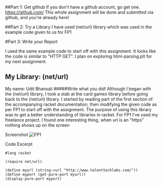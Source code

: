 ##Part 1: Get github
If you don't have a github account, go get one. https://github.com/
This whole assignment will be done and submitted via github, and you're already here!
 
##Part 2: Try a Library
I have used (net/url) library which was used in the example code given to us for FP1

#Part 3: Write your Report

I used the same example code to start off with this assignment. It looks like the code is similar to "HTTP GET". I plan on exploring  html-parsing.plt	for my next assignment.

## My Library: (net/url)
My name: Udit Bhansali
#####Write what you did!
Although I began with the (net/url) library, I took a stab at the card games library before going back to the (net/url) library. I started by reading part of the first section of the accompanying racket documentation, then modifying the given code as per FP1 to start off with the assignment. The purpose of using this library was to get a better understanding of libraries in racket. For FP1 I've used my freelance project. I found one interesting thing, when url is an "https" nothing shows up on the screen

Screenshot
![FP1](http://i.imgur.com/vonTgcj.png?1)

Code Excerpt
```
#lang racket

(require net/url)

(define myurl (string->url "http://www.talenttechlabs.com/"))
(define myport (get-pure-port myurl))
(display-pure-port myport)
```
